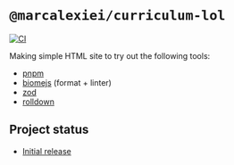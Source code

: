 # `@marcalexiei/curriculum-lol`

[![CI](https://github.com/marcalexiei/curriculum-lol/actions/workflows/CI.yml/badge.svg)](https://github.com/marcalexiei/curriculum-lol/actions/workflows/CI.yml)

Making simple HTML site to try out the following tools:

- [pnpm](https://pnpm.io/cli/run)
- [biomejs](https://biomejs.dev) (format + linter)
- [zod](https://zod.dev)
- [rolldown](https://rolldown.rs)

## Project status

- [Initial release](https://github.com/marcalexiei/curriculum-lol/issues/2)
